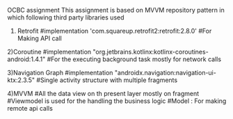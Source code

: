 OCBC assignment 
This assignment is based on MVVM repository pattern in which following third party libraries  used 

1) Retrofit
#implementation 'com.squareup.retrofit2:retrofit:2.8.0'
#For Making API call

2)Coroutine
#implementation "org.jetbrains.kotlinx:kotlinx-coroutines-android:1.4.1"
#For the executing background task mostly for network calls

3)Navigation Graph
#implementation "androidx.navigation:navigation-ui-ktx:2.3.5"
#Single activity structure with multiple fragments 
 
4)MVVM 
#All the data view on th present layer mostly on fragment
#Viewmodel is used for the handling the business logic 
#Model : For making remote api calls




